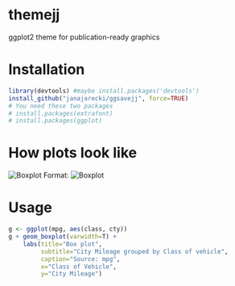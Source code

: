 # themejj
ggplot2 theme for publication-ready graphics

# Installation
```R
library(devtools) #maybe install.packages('devtools')
install_github("janajarecki/ggsavejj", force=TRUE)
# You need these two packages
# install.packages(extrafont)
# install.packages(ggplot)
```
# How plots look like
![Boxplot](/imag/boxplot.png)
Format: ![Boxplot](url)

# Usage
```R
g <- ggplot(mpg, aes(class, cty))
g + geom_boxplot(varwidth=T) + 
    labs(title="Box plot", 
         subtitle="City Mileage grouped by Class of vehicle",
         caption="Source: mpg",
         x="Class of Vehicle",
         y="City Mileage")
```


